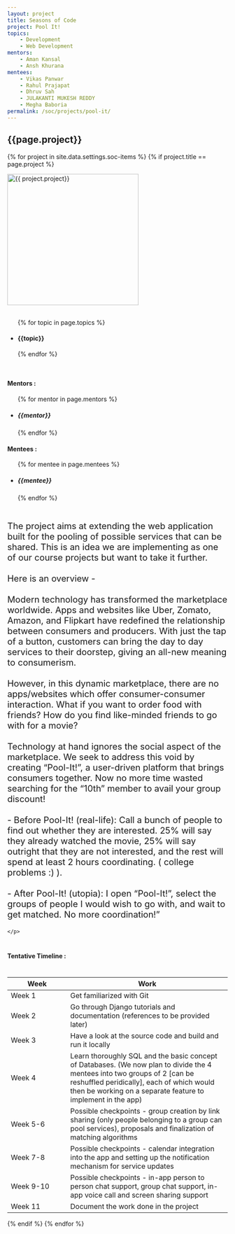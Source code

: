 ```yaml
---
layout: project
title: Seasons of Code
project: Pool It!
topics:
    - Development
    - Web Development
mentors:
    - Aman Kansal
    - Ansh Khurana
mentees:
    - Vikas Panwar
    - Rahul Prajapat
    - Dhruv Sah
    - JULAKANTI MUKESH REDDY
    - Megha Baboria
permalink: /soc/projects/pool-it/
---
```


<h2 class="display1 m-3 p-3 text-center">{{page.project}}</h2>

{% for project in site.data.settings.soc-items %}
{% if project.title == page.project %}
<div>
    <img src="{{ site.baseurl }}/{{ project.image }}"  width = "300" height="300" alt="{{ project.project}}" class="border rounded img-soc">
</div>
<div>
    <br>
    <ul>
        {% for topic in page.topics %}
        <li><h4 class="text-primary text-center">{{topic}}</h4></li>
        {% endfor %}
    </ul>
    <br>
    <h4 class="display3  ">Mentors :</h4> 
    <ul>
        {% for mentor in page.mentors %}
        <li><h5 class=" ">{{mentor}}</h5></li>
        {% endfor %}
    </ul>
    <h4 class="display3  ">Mentees :</h4> 
    <ul>
        {% for mentee in page.mentees %}
        <li><h5 class="">{{mentee}}</h5></li>
        {% endfor %}
    </ul>
</div>
<div>
    <p class="display3" style = "font-size:20px;" >
        <br>
        The project aims at extending the web application built for the pooling of possible services that can be shared. This is an idea we are implementing as one of our course projects but want to take it further.
        <br><br>
        Here is an overview -
        <br><br>
        Modern technology has transformed the marketplace worldwide. Apps and websites like Uber, Zomato, Amazon, and Flipkart have redefined the relationship between consumers and producers. With just the tap of a button, customers can bring the day to day services to their doorstep, giving an all-new meaning to consumerism.
        <br><br>
        However, in this dynamic marketplace, there are no apps/websites which offer consumer-consumer interaction. What if you want to order food with friends? How do you find like-minded friends to go with for a movie?
        <br><br>
        Technology at hand ignores the social aspect of the marketplace. We seek to address this void by creating “Pool-It!”, a user-driven platform that brings consumers together. Now no more time wasted searching for the “10th” member to avail your group discount!
        <br><br>
        - Before Pool-It! (real-life): Call a bunch of people to find out whether they are interested. 25% will say they already watched the movie, 25% will say outright that they are not interested, and the rest will spend at least 2 hours coordinating. ( college problems :) ).
        <br><br>
        - After Pool-It! (utopia): I open “Pool-It!”, select the groups of people I would wish to go with, and wait to get matched. No more coordination!”



    </p>
</div>
<div>
    <h4 class="display3" style="margin:40px 0px 40px 0px;">Tentative Timeline :</h4>
    <table class="table table-striped">
    <thead>
        <tr>
        <th>Week</th>
        <th>Work</th>
        </tr>
    </thead>
    <tbody>
        <tr>
        <td style='width: 120px'>Week 1</td>
      <td>Get familiarized with Git</td>
    </tr>
    <tr>
      <td>Week 2</td>
      <td>Go through Django tutorials and documentation (references to be provided later)</td>
    </tr>
    <tr>
      <td>Week 3</td>
      <td>Have a look at the source code and build and run it locally</td>
    </tr>
    <tr>
      <td>Week 4</td>
      <td>Learn thoroughly SQL and the basic concept of Databases. (We now plan to divide the 4 mentees into two groups of 2 [can be reshuffled peridically], each of which would then be working on a separate feature to implement in the app)</td>
    </tr>
    <tr>
      <td>Week 5-6</td>
      <td>Possible checkpoints - group creation by link sharing (only people belonging to a group can pool services),  proposals and finalization of matching algorithms</td>
    </tr>
    <tr>
      <td>Week 7-8</td>
      <td>Possible checkpoints - calendar integration into the app and setting up the notification mechanism for service updates</td>
    </tr>
    <tr>
      <td>Week 9-10</td>
      <td>Possible checkpoints - in-app person to person chat support, group chat support, in-app voice call and screen sharing support</td>
    </tr>
    <tr>
      <td>Week 11</td>
      <td>Document the work done in the project</td>
    </tr>
    </tbody>
    </table>
</div>
{% endif %}
{% endfor %}
